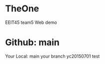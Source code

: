 # TheOne
EEIT45 team5 Web demo

Github:
main
========================
Your Local:
main
your branch
yc20150701 test
